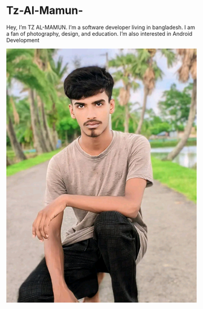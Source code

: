 # Tz-Al-Mamun-
Hey, I’m TZ AL-MAMUN. I’m a software developer living in bangladesh. I am a fan of photography, design, and education. I’m also interested in Android Development 


![image alt](1000076806.jpg)

